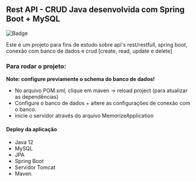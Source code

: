 ## Rest API - CRUD Java desenvolvida com Spring Boot + MySQL

![Badge](https://img.shields.io/website-up-down-green-red/http/monip.org.svg)

Este é um projeto para fins de estudo sobre api's rest/restfull, spring boot, conexão com banco de dados e crud [create, read, update e delete]


### Para rodar o projeto:

**Note: configure previamente o schema do banco de dados!**

- No arquivo POM.xml, clique em maven -> reload project (para atualizar as dependências)
- Configure o banco de dados + altere as configurações de conexão com o banco.
- inicie o servidor através do arquivo MemorizeApplication


#### Deploy da aplicação

- Java 12
- MySQL
- JPA
- Spring Boot
- Servidor Tomcat
- Maven
